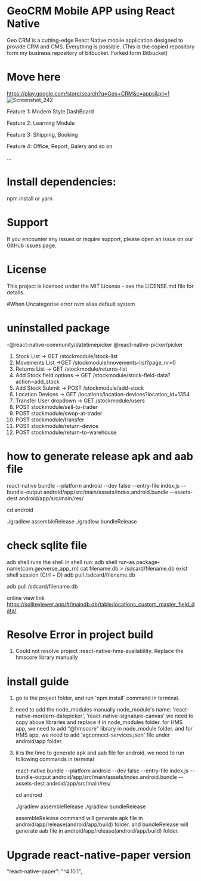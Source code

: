 # GeoCRM Mobile APP using React Native

Geo CRM is a cutting-edge React Native mobile application designed to provide CRM and CMS. Everything is possible.
(This is the copied repository form my business repository of bitbucket. Forked form Bitbucket)

# Move here 
https://play.google.com/store/search?q=Geo+CRM&c=apps&pli=1
![Screenshot_242](https://github.com/stuartgregorysharpe/CRM.MobileApp.using.ReactNative-GeoCRM/assets/137684294/a7e53274-00f3-4dfa-b6b1-4049c06eb794)

Feature 1: Modern Style DashBoard

Feature 2: Learning Module

Feature 3: Shipping, Booking

Feature 4: Office, Report, Galery and so on

...
# Install dependencies:
npm install or yarn

# Support
If you encounter any issues or require support, please open an issue on our GitHub issues page.

# License
This project is licensed under the MIT License - see the LICENSE.md file for details.


#When Uncategorise error
nvm alias default system

# uninstalled package
-@react-native-community/datetimepicker
@react-native-picker/picker

1. Stock List -> GET  /stockmodule/stock-list
2. Movements List ->GET  /stockmodule/movements-list?page_nr=0
3. Returns List -> GET  /stockmodule/returns-list
4. Add Stock field options -> GET  /stockmodule/stock-field-data?action=add_stock
5. Add Stock Submit  ->  POST /stockmodule/add-stock
6. Location Devices -> GET  /locations/location-devices?location_id=1354
7. Transfer User dropdown -> GET   /stockmodule/users
8. POST stockmodule/sell-to-trader
9. POST stockmodule/swop-at-trader
10. POST stockmodule/transfer
11. POST stockmodule/return-device
12. POST stockmodule/return-to-warehouse

# how to generate release apk and aab file
react-native bundle --platform android --dev false --entry-file index.js --bundle-output android/app/src/main/assets/index.android.bundle 
--assets-dest android/app/src/main/res/

cd android
  
./gradlew assembleRelease
./gradlew bundleRelease


# check sqlite file
adb shell runs the shell
in shell run:
adb shell
run-as package-name(com.geoverse_app_rn)
cat filename.db > /sdcard/filename.db
exist shell session (Ctrl  + D)
adb pull /sdcard/filename.db

adb pull /sdcard/filename.db

online view link
https://sqliteviewer.app/#/maindb.db/table/locations_custom_master_field_data/




# Resolve Error in project build
 1. Could not resolve project :react-native-hms-availability.
    Replace the hmscore library manually

# install guide
1. go to the project folder, and run 'npm install' command in terminal.
2. need to add the node_modules manually
   node_module's name: 'react-native-mordern-datepicker', 'react-native-signature-canvas'
   we need to copy above libraries and replace it in node_modules folder.
   for HMS app, we need to add "@hmscore" library in node_module folder. 
   and for HMS app, we need to add 'agconnect-services.json' file under android/app folder.
3. it is the time to generate apk and aab file for android.
   we need to run following commands in terminal

   react-native bundle --platform android --dev false --entry-file index.js --bundle-output android/app/src/main/assets/index.android.bundle --assets-dest android/app/src/main/res/

   cd android

   ./gradlew assembleRelease
   ./gradlew bundleRelease

   assembleRelease command will generate apk file in android/app/release(android/app/build) folder.
   and bundleRelease will generate aab file in android/app/release(android/app/build) folder.


# Upgrade react-native-paper version 
"react-native-paper": "^4.10.1",


